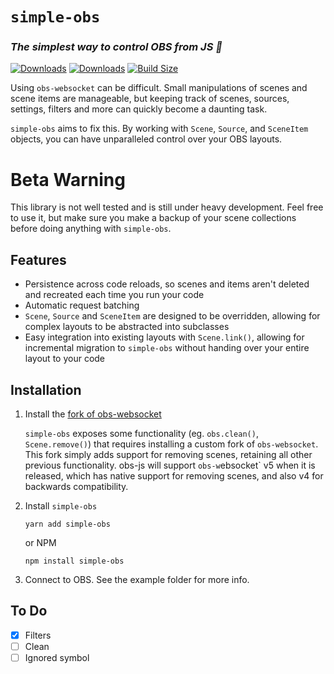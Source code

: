 # `simple-obs`

### _The simplest way to control OBS from JS 🎥_

[![Downloads](https://img.shields.io/npm/dt/@brendonovich/simple-obs-js.svg?style=flat&colorA=000000&colorB=000000)](https://www.npmjs.com/package/@brendonovich/simple-obs-js)
[![Downloads](https://img.shields.io/npm/v/@brendonovich/simple-obs-js.svg?style=flat&colorA=000000&colorB=000000)](https://www.npmjs.com/package/@brendonovich/simple-obs-js)
[![Build Size](https://img.shields.io/bundlephobia/min/@brendonovich/simple-obs-js?label=bundle%20size&style=flat&colorA=000000&colorB=000000)](https://bundlephobia.com/result?p=@brendonovich/simple-obs-js)

Using `obs-websocket` can be difficult. Small manipulations of scenes and scene items are manageable, but keeping track of scenes, sources, settings, filters and more can quickly become a daunting task.

`simple-obs` aims to fix this. By working with `Scene`, `Source`, and `SceneItem` objects, you can have unparalleled control over your OBS layouts.

# Beta Warning

This library is not well tested and is still under heavy development. Feel free to use it, but make sure you make a backup of your scene collections before doing anything with `simple-obs`.

## Features

- Persistence across code reloads, so scenes and items aren't deleted and recreated each time you run your code
- Automatic request batching
- `Scene`, `Source` and `SceneItem` are designed to be overridden, allowing for complex layouts to be abstracted into subclasses
- Easy integration into existing layouts with `Scene.link()`, allowing for incremental migration to `simple-obs` without handing over your entire layout to your code

## Installation

1. Install the [fork of obs-websocket](https://github.com/MemedowsTeam/obs-websocket/releases)
  
    `simple-obs` exposes some functionality (eg. `obs.clean()`, `Scene.remove()`) that requires installing a custom fork of `obs-websocket`. This fork simply adds support for removing scenes, retaining all other previous functionality. obs-js will support `obs-w`ebsocket` v5 when it is released, which has native support for removing scenes, and also v4 for backwards compatibility.

2. Install `simple-obs`

    ```
    yarn add simple-obs
    ```

    or NPM

    ```
    npm install simple-obs
    ```
    
3. Connect to OBS. See the example folder for more info.

## To Do

- [x] Filters
- [ ] Clean
- [ ] Ignored symbol
